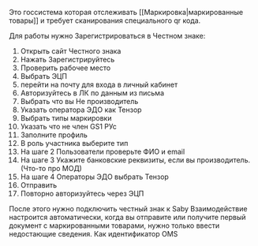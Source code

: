 Это госсистема которая отслеживать [[Маркировка|маркированные товары]] и требует сканирования специального qr кода. 

Для работы нужно Зарегистрироваться  в Честном знаке:
1. Открыть сайт Честного знака
2. Нажать Зарегистрируйтесь
3. Проверить рабочее место
4. Выбрать ЭЦП
5. перейти на почту для входа в личный кабинет
6. Авторизуйтесь в ЛК по данным из письма
7. Выбрать что вы Не производитель
8. Указать оператора ЭДО как Тензор
9. Выбрать типы маркировки
10. Указать что не член GS1 РУс
11. Заполните профиль 
12. В роль участника выберите тип
13. На шаге 2 Пользователи проверьте ФИО и email
14. На шаге 3 Укажите банковские реквизиты, если вы производитель. (Что-то про МОД)
15. На шаге 4 Операторы ЭДО выбрать Тензор
16. Отправить
17. Повторно авторизуйтесь через ЭЦП

После этого нужно подключить честный знак к Saby
Взаимодействие настроится автоматически, когда вы отправите или получите первый документ с маркированными товарами, нужно только ввести недостающие сведения. Как идентификатор OMS
